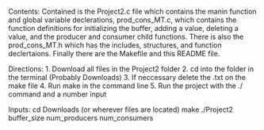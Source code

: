 Contents:
    Contained is the Project2.c file which contains the manin function and global variable declerations,
    prod_cons_MT.c, which contains the function definitions for initializing the buffer, adding a value,
    deleting a value, and the producer and consumer child functions. There is also the prod_cons_MT.h
    which has the includes, structures, and function declertaions. Finally there are the Makefile and this README file.

Directions:
    1. Download all files in the Project2 folder
    2. cd into the folder in the terminal (Probably Downloads)
    3. If neccessary delete the .txt on the make file
    4. Run make in the command line
    5. Run the project with the ./ command and a number input

Inputs:
    cd Downloads (or wherever files are located)
    make
    ./Project2 buffer_size num_producers num_consumers
